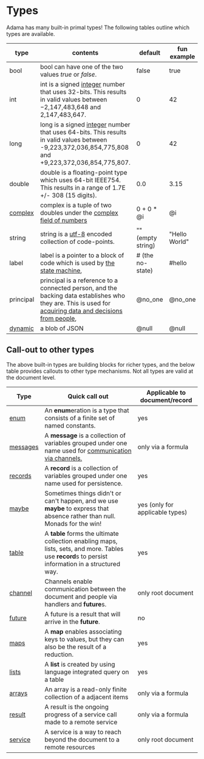 # Types

Adama has many built-in primal types! The following tables outline which types are available.

| type                                       | contents | default          | fun example |
|--------------------------------------------| --- |------------------| --- |
| bool                                       | bool can have one of the two values *true* or *false*. | false            | true |
| int                                        | int is a signed [integer](https://en.wikipedia.org/wiki/Integer) number that uses 32-bits. This results in valid values between −2,147,483,648 and 2,147,483,647. | 0                | 42 |
| long                                       | long is a signed [integer](https://en.wikipedia.org/wiki/Integer) number that uses 64-bits. This results in valid values between -9,223,372,036,854,775,808 and +9,223,372,036,854,775,807.  | 0                | 42 |
| double                                     | double is a floating-point type which uses 64-bit IEEE754. This results in a range of 1.7E +/- 308 (15 digits). | 0.0              | 3.15 |
| [complex](./rich-types.md#complex-numbers) | complex is a tuple of two doubles under the [complex field of numbers](https://en.wikipedia.org/wiki/Complex_number) | 0 + 0 * @i       | @i |
| string                                     | string is a [utf-8](https://en.wikipedia.org/wiki/UTF-8) encoded collection of code-points. | "" (empty string) | "Hello World" |
| label                                      | label is a pointer to a block of code which is used by [the state machine](./state-machine.md), | # (the no-state) | #hello |
| principal                                  | principal is a reference to a connected person, and the backing data establishes who they are. This is used for [acquiring data and decisions from people](./async.md), | @no_one          | @no_one |
| [dynamic](./rich-types.md#dynamic)         | a blob of JSON | @null            | @null | 


## Call-out to other types

The above built-in types are building blocks for richer types, and the below table provides callouts to other type mechanisms. Not all types are valid at the document level.

| Type | Quick call out                                                                                                                                     | Applicable to document/record |
|  --- |----------------------------------------------------------------------------------------------------------------------------------------------------| --- |
| [enum](./enumerations.md) | An **enum**eration is a type that consists of a finite set of named constants. | yes |
| [messages](./messages.md) | A **message** is a collection of variables grouped under one name used for [communication via channels.](./async.md) | only via a formula |
| [records](./records.md) | A **record** is a collection of variables grouped under one name used for persistence. | yes |
| [maybe](./maybe.md) | Sometimes things didn't or can't happen, and we use **maybe** to express that absence rather than null. Monads for the win! | yes (only for applicable types) |
| [table](./tables-linq.md) | A **table** forms the ultimate collection enabling maps, lists, sets, and more. Tables use **record**s to persist information in a structured way. | yes |
| [channel](./async.md) | Channels enable communication between the document and people via handlers and **future**s. | only root document |
| [future](./async.md) | A future is a result that will arrive in the **future**. | no |
| [maps](./map-reduce.md) | A **map** enables associating keys to values, but they can also be the result of a reduction. | yes |
| [lists](./tables-linq.md) | A **list** is created by using language integrated query on a table | yes |
| [arrays](./anonymous.md#arrays) | An array is a read-only finite collection of a adjacent items | only via a formula |
| [result](./services.md) | A result is the ongoing progress of a service call made to a remote service | only via a formula |
| [service](./services.md) | A service is a way to reach beyond the document to a remote resources | only root document |
